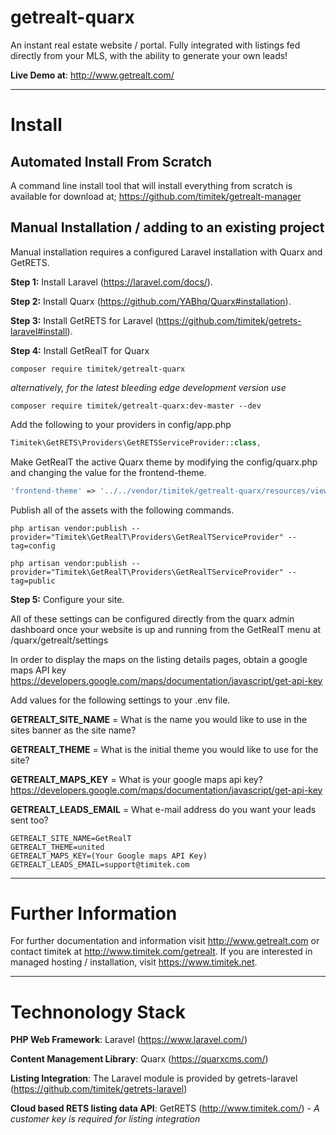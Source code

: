 ﻿# getrealt-quarx


An instant real estate website / portal.  Fully integrated with listings fed directly from your MLS, with the ability to generate your own leads!

**Live Demo at**: <http://www.getrealt.com/>

***

# Install

## Automated Install From Scratch
A command line install tool that will install everything from scratch is available for download at;
<https://github.com/timitek/getrealt-manager>

## Manual Installation / adding to an existing project

Manual installation requires a configured Laravel installation with Quarx and GetRETS.

**Step 1:** Install Laravel (<https://laravel.com/docs/>).

**Step 2:** Install Quarx (<https://github.com/YABhq/Quarx#installation>).

**Step 3:** Install GetRETS for Laravel (<https://github.com/timitek/getrets-laravel#install>).

**Step 4:** Install GetRealT for Quarx

```
composer require timitek/getrealt-quarx
```

*alternatively, for the latest bleeding edge development version use*

```
composer require timitek/getrealt-quarx:dev-master --dev
```

Add the following to your providers in config/app.php

```php
Timitek\GetRETS\Providers\GetRETSServiceProvider::class,
```

Make GetRealT the active Quarx theme by modifying the config/quarx.php and changing the value for the frontend-theme.

```php
'frontend-theme' => '../../vendor/timitek/getrealt-quarx/resources/views/theme'
```

Publish all of the assets with the following commands.

```
php artisan vendor:publish --provider="Timitek\GetRealT\Providers\GetRealTServiceProvider" --tag=config
```

```
php artisan vendor:publish --provider="Timitek\GetRealT\Providers\GetRealTServiceProvider" --tag=public
```

**Step 5:** Configure your site.

All of these settings can be configured directly from the quarx admin dashboard once your website is up and running from the GetRealT menu at /quarx/getrealt/settings


In order to display the maps on the listing details pages, obtain a google maps API key <https://developers.google.com/maps/documentation/javascript/get-api-key>

Add values for the following settings to your .env file.

**GETREALT_SITE_NAME** = What is the name you would like to use in the sites banner as the site name?

**GETREALT_THEME** = What is the initial theme you would like to use for the site?

**GETREALT_MAPS_KEY** = What is your google maps api key? <https://developers.google.com/maps/documentation/javascript/get-api-key>

**GETREALT_LEADS_EMAIL** = What e-mail address do you want your leads sent too?
                    

```
GETREALT_SITE_NAME=GetRealT
GETREALT_THEME=united
GETREALT_MAPS_KEY=(Your Google maps API Key)
GETREALT_LEADS_EMAIL=support@timitek.com
```

***

# Further Information

For further documentation and information visit <http://www.getrealt.com> or contact timitek at <http://www.timitek.com/getrealt>.
If you are interested in managed hosting / installation, visit <https://www.timitek.net>.

***


# Technonology Stack

**PHP Web Framework**: Laravel (<https://www.laravel.com/>)

**Content Management Library**: Quarx (<https://quarxcms.com/>)

**Listing Integration**: The Laravel module is provided by getrets-laravel (<https://github.com/timitek/getrets-laravel>)

**Cloud based RETS listing data API**: GetRETS (<http://www.timitek.com/>) - *A customer key is required for listing integration*
